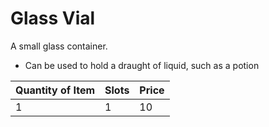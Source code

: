 # Glass Vial

A small glass container.

- Can be used to hold a draught of liquid, such as a potion

| Quantity of Item |  Slots | Price |
| ---------------- | ------ | ----- |
| 1                | 1      | 10    |
